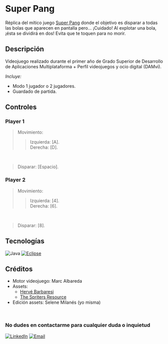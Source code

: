 # Super Pang 
Réplica del mítico juego [Super Pang](https://es.wikipedia.org/wiki/Super_Pang) donde el objetivo es disparar a todas las bolas que aparecen en pantalla pero... ¡Cuidado! Al explotar una bola, ¡ésta se dividirá en dos! Evita que te toquen para no morir.

## Descripción
Videojuego realizado durante el primer año de Grado Superior de Desarrollo de Aplicaciones Multiplataforma + Perfil videojuegos y ocio digital (DAMvi). 

_Incluye:_
- Modo 1 jugador o 2 jugadores.
- Guardado de partida.

## Controles
### Player 1
> Movimiento:
>> Izquierda: [A]. <br> </b> Derecha: [D].
<br>

> Disparar: [Espacio].
 
### Player 2
> Movimiento:
>> Izquierda: [4]. <br> </b> Derecha: [6].
<br>

> Disparar: [8].

## Tecnologías
![Java](https://img.shields.io/badge/Java-007396?logo=java&logoColor=white)
[![Eclipse](https://img.shields.io/badge/-Eclipse-2C2255?&logo=eclipse)](https://www.eclipse.org/downloads/)

## Créditos
- Motor videojuego: Marc Albareda
- Assets:
  - <a href="https://www.hervebarbaresi.com/pang-adventures" target="_blank">Hervé Barbaresi</a>
  - <a href="https://www.spriters-resource.com/snes/superbusterbros/sheet/34370/" target="_blank">The Spriters Resource</a>
- Edición assets: Selene Milanés (yo misma)

<br>

### No dudes en contactarme para cualquier duda o inquietud
<a href="https://www.linkedin.com/in/selene-milanes-rodriguez/" target="_blank"><img alt="LinkedIn" src="https://img.shields.io/badge/LinkedIn-0077B5?style=for-the-badge&logo=linkedin&logoColor=white"></a>
<a href="mailto:selene.milanes@hotmail.com"> <img alt="Email" src="https://img.shields.io/badge/Microsoft_Outlook-0078D4?style=for-the-badge&logo=microsoft-outlook&logoColor=white"></a>
